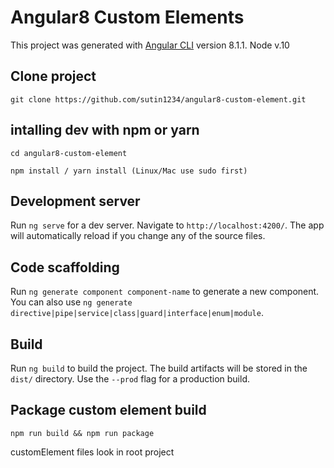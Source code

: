# Angular8 Custom Elements

This project was generated with [Angular CLI](https://github.com/angular/angular-cli) version 8.1.1. Node v.10

## Clone project
```
git clone https://github.com/sutin1234/angular8-custom-element.git
```

## intalling dev with npm or yarn
```
cd angular8-custom-element
```
```
npm install / yarn install (Linux/Mac use sudo first)
```

## Development server

Run `ng serve` for a dev server. Navigate to `http://localhost:4200/`. The app will automatically reload if you change any of the source files.

## Code scaffolding

Run `ng generate component component-name` to generate a new component. You can also use `ng generate directive|pipe|service|class|guard|interface|enum|module`.

## Build

Run `ng build` to build the project. The build artifacts will be stored in the `dist/` directory. Use the `--prod` flag for a production build.

## Package custom element build
```
npm run build && npm run package
```
customElement files look in root project
